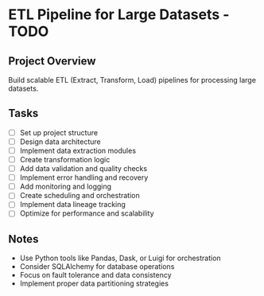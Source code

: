 # ETL Pipeline for Large Datasets - TODO

## Project Overview
Build scalable ETL (Extract, Transform, Load) pipelines for processing large datasets.

## Tasks
- [ ] Set up project structure
- [ ] Design data architecture
- [ ] Implement data extraction modules
- [ ] Create transformation logic
- [ ] Add data validation and quality checks
- [ ] Implement error handling and recovery
- [ ] Add monitoring and logging
- [ ] Create scheduling and orchestration
- [ ] Implement data lineage tracking
- [ ] Optimize for performance and scalability

## Notes
- Use Python tools like Pandas, Dask, or Luigi for orchestration
- Consider SQLAlchemy for database operations
- Focus on fault tolerance and data consistency
- Implement proper data partitioning strategies
